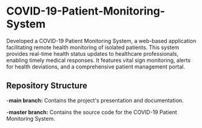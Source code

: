 # COVID-19-Patient-Monitoring-System
Developed a COVID-19 Patient Monitoring System, a web-based application facilitating remote health monitoring of isolated patients. This system provides real-time health status updates to healthcare professionals, enabling timely medical responses. It features vital sign monitoring, alerts for health deviations, and a comprehensive patient management portal.
## Repository Structure
-**main branch:**
Contains the project's presentation and documentation.

-**master branch:**
Contains the source code for the COVID-19 Patient Monitoring System.

